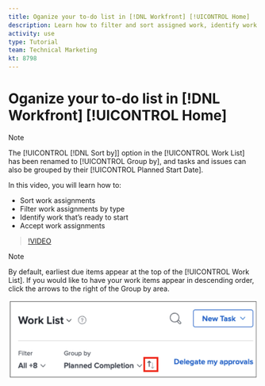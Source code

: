 ```yaml
---
title: Oganize your to-do list in [!DNL Workfront] [!UICONTROL Home]
description: Learn how to filter and sort assigned work, identify work that's ready to start, and accept work assignments in [!DNL Adobe Workfront].
activity: use
type: Tutorial
team: Technical Marketing
kt: 8798
---
```

# Oganize your to-do list in [!DNL Workfront] [!UICONTROL Home]

>[!NOTE]
>
>The [!UICONTROL [!DNL Sort by]] option in the [!UICONTROL Work List] has been renamed to [!UICONTROL Group by], and tasks and issues can also be grouped by their [!UICONTROL Planned Start Date]. 

In this video, you will learn how to:

* Sort work assignments
* Filter work assignments by type
* Identify work that’s ready to start
* Accept work assignments

>[!VIDEO](https://video.tv.adobe.com/v/335099/?quality=12)

>[!NOTE]
>
>By default, earliest due items appear at the top of the [!UICONTROL Work List]. If you would like to have your work items appear in descending order, click the arrows to the right of the Group by area.

![Image of a screen showing your work list grouped by due date.](assets/work-list-arrows.png)
